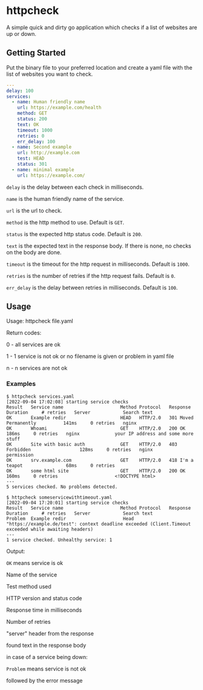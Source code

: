 # httpcheck

A simple quick and dirty go application which checks if a list of websites are up or down.

## Getting Started

Put the binary file to your preferred location and create a yaml file with the list of websites you want to check.

```yaml
---
delay: 100
services:
  - name: Human friendly name
    url: https://example.com/health
    method: GET
    status: 200
    text: OK
    timeout: 1000
    retries: 0
    err_delay: 100
  - name: Second example
    url: http://example.com
    test: HEAD
    status: 301
  - name: minimal example
    url: https://example.com/
```

`delay` is the delay between each check in milliseconds.

`name` is the human friendly name of the service.

`url` is the url to check.

`method` is the http method to use. Default is `GET`.

`status` is the expected http status code. Default is `200`.

`text` is the expected text in the response body. If there is none, no checks on the body are done.

`timeout` is the timeout for the http request in milliseconds. Default is `1000`.

`retries` is the number of retries if the http request fails. Default is `0`.

`err_delay` is the delay between retries in milliseconds. Default is `100`.


## Usage

Usage: httpcheck file.yaml


Return codes:

0 - all services are ok

1 - 1 service is not ok or no filename is given or problem in yaml file

n - n services are not ok

### Examples

```
$ httpcheck services.yaml
[2022-09-04 17:02:08] starting service checks
Result   Service name                     Method Protocol   Response                    Duration     # retries   Server            Search text
OK       Example redir                    HEAD   HTTP/2.0   301 Moved Permanently          141ms     0 retries   nginx     
OK       Whoami                           GET    HTTP/2.0   200 OK                         186ms     0 retries   nginx             your IP address and some more stuff
OK       Site with basic auth             GET    HTTP/2.0   403 Forbidden                  128ms     0 retries   nginx             permission
OK       srv.example.com                  GET    HTTP/2.0   418 I'm a teapot                68ms     0 retries     
OK       some html site                   GET    HTTP/2.0   200 OK                         160ms     0 retries                     <!DOCTYPE html>
---
5 services checked. No problems detected.

$ httpcheck someservicewithtimeout.yaml
[2022-09-04 17:20:01] starting service checks
Result   Service name                     Method Protocol   Response                    Duration     # retries   Server            Search text
Problem  Example redir                     Head "https://example.de/test": context deadline exceeded (Client.Timeout exceeded while awaiting headers)
---
1 service checked. Unhealthy service: 1
```

Output:

`OK` means service is ok

Name of the service

Test method used

HTTP version and status code

Response time in milliseconds

Number of retries

"server" header from the response

found text in the response body


in case of a service being down:

`Problem` means service is not ok

followed by the error message
